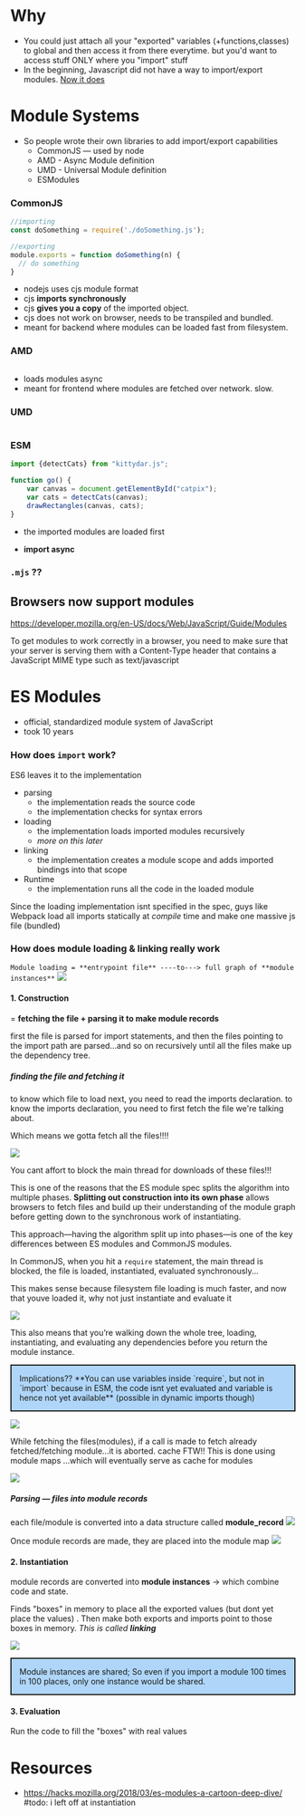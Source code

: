 # Why
- You could just attach all your "exported" variables (+functions,classes) to global and then access it from there everytime. but you'd want to access stuff ONLY where you "import" stuff
- In the beginning, Javascript did not have a way to import/export modules. [Now it does](https://developer.mozilla.org/en-US/docs/Web/JavaScript/Guide/Modules)


# Module Systems
- So people wrote their own libraries to add import/export capabilities
    - CommonJS &mdash; used by node
    - AMD - Async Module definition
    - UMD - Universal Module definition
    - ESModules

### CommonJS
```js
//importing 
const doSomething = require('./doSomething.js'); 

//exporting
module.exports = function doSomething(n) {
  // do something
}
```
- nodejs uses cjs module format
- cjs **imports synchronously**
- cjs **gives you a copy** of the imported object.
- cjs does not work on browser, needs to be transpiled and bundled.
- meant for backend where modules can be loaded fast from filesystem.


### AMD
```js
```
- loads modules async
- meant for frontend where modules are fetched over network. slow.
### UMD
```js
```

### ESM
```js
import {detectCats} from "kittydar.js";

function go() {
    var canvas = document.getElementById("catpix");
    var cats = detectCats(canvas);
    drawRectangles(canvas, cats);
}
```
- the imported modules are loaded first

- **import async**








### `.mjs` ??

## Browsers now support modules
https://developer.mozilla.org/en-US/docs/Web/JavaScript/Guide/Modules

To get modules to work correctly in a browser, you need to make sure that your server is serving them with a Content-Type header that contains a JavaScript MIME type such as text/javascript

# ES Modules
- official, standardized module system of JavaScript
- took 10 years


### How does `import` work?
ES6 leaves it to the implementation

- parsing
    - the implementation reads the source code 
    - the implementation checks for syntax errors
- loading
    - the implementation loads imported modules recursively
    - _more on this later_
- linking
    - the implementation creates a module scope and adds imported bindings into that scope
- Runtime
    - the implementation runs all the code in the loaded module

Since the loading implementation isnt specified in the spec, guys like Webpack load all imports statically at _compile_ time and make one massive js file (bundled)

### How does module loading & linking really work
`Module loading = **entrypoint file** ----to---> full graph of **module instances**`
![](https://hacks.mozilla.org/files/2018/03/07_3_phases-500x184.png)

#### 1. Construction

= **fetching the file + parsing it to make module records**

first the file is parsed for import statements, and then the files pointing to the import path are parsed...and so on recursively until all the files make up the dependency tree.

##### finding the file and fetching it
to know which file to load next, you need to read the imports declaration. to know the imports declaration, you need to first fetch the file we're talking about.

Which means we gotta fetch all the files!!!!

![](https://hacks.mozilla.org/files/2018/03/11_latency-500x270.png)

You cant affort to block the main thread for downloads of these files!!!

This is one of the reasons that the ES module spec splits the algorithm into multiple phases. **Splitting out construction into its own phase** allows browsers to fetch files and build up their understanding of the module graph before getting down to the synchronous work of instantiating.

This approach—having the algorithm split up into phases—is one of the key differences between ES modules and CommonJS modules.

In CommonJS, when you hit a `require` statement, the main thread is blocked, the file is loaded, instantiated, evaluated synchronously...

This makes sense because filesystem file loading is much faster, and now that youve loaded it, why not just instantiate and evaluate it

![](https://hacks.mozilla.org/files/2018/03/12_cjs_require-500x298.png)

This also means that you’re walking down the whole tree, loading, instantiating, and evaluating any dependencies before you return the module instance.

<div style="background-color:#afd6f9; padding:1em; border:2px solid">
Implications??
**You can use variables inside `require`, but not in `import` because in ESM, the code isnt yet evaluated and variable is hence not yet available** (possible in dynamic imports though)
</div>

![](https://hacks.mozilla.org/files/2018/03/13_static_import-500x146.png)


While fetching the files(modules), if a call is made to fetch already fetched/fetching module...it is aborted. cache FTW!!
This is done using module maps ...which will eventually serve as cache for modules

![](https://hacks.mozilla.org/files/2018/03/15_module_map-500x170.png)

##### Parsing &mdash; files into module records
each file/module is converted into a data structure called **module_record**
![](https://hacks.mozilla.org/files/2018/03/25_file_to_module_record-500x199.png)

Once module records are made, they are placed into the module map
![](https://hacks.mozilla.org/files/2018/03/25_module_map-500x239.png)

#### 2. Instantiation
module records are converted into **module instances** -> which combine code and state.

Finds "boxes" in memory to place all the exported values (but dont yet place the values) . Then make both exports and imports point to those boxes in memory. _This is called **linking**_

![](https://hacks.mozilla.org/files/2018/03/30_live_bindings_01-500x206.png)

<div style="background-color:#afd6f9; padding:1em; border:2px solid"> Module instances are shared; So even if you import a module 100 times in 100 places, only one instance would be shared.
</div>

#### 3. Evaluation
Run the code to fill the "boxes" with real values





# Resources
- https://hacks.mozilla.org/2018/03/es-modules-a-cartoon-deep-dive/
#todo: i left off at instantiation



